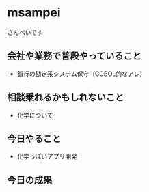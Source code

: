 # msampei
さんぺいです

## 会社や業務で普段やっていること
* 銀行の勘定系システム保守（COBOL的なアレ）

## 相談乗れるかもしれないこと
* 化学について

## 今日やること
* 化学っぽいアプリ開発

## 今日の成果
